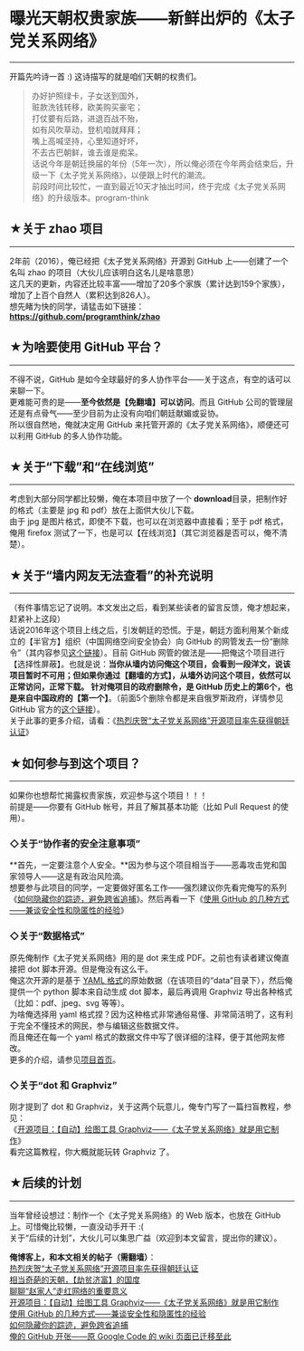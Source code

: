 # 曝光天朝权贵家族——新鲜出炉的《太子党关系网络》 

-----

 开篇先吟诗一首 :) 这诗描写的就是咱们天朝的权贵们。  
 
> 办好护照绿卡，子女送到国外，  
>  赃款洗钱转移，欧美购买豪宅；  
>  打仗要有后路，进退百战不殆，  
>  如有风吹草动，登机咱就拜拜；  
>  嘴上高喊坚持，心里知道好坏，  
>  不去古巴朝鲜，谁去谁是痴呆。  
 话说今年是朝廷换届的年份（5年一次），所以俺必须在今年两会结束后，升级一下《太子党关系网络》，以便跟上时代的潮流。  
 前段时间比较忙，一直到最近10天才抽出时间，终于完成《太子党关系网络》的升级版本。program-think  
   
   
 ## ★关于 zhao 项目
-----------

  
 2年前（2016），俺已经把《太子党关系网络》开源到 GitHub 上——创建了一个名叫 zhao 的项目（大伙儿应该明白这名儿是啥意思）  
 这几天的更新，内容还比较丰富——增加了20多个家族（累计达到159个家族），增加了上百个自然人（累积达到826人）。  
 想先睹为快的同学，请猛击如下链接：  
 **<https://github.com/programthink/zhao>** 
   
   
 ## ★为啥要使用 GitHub 平台？
-----------------

  
 不得不说，GitHub 是如今全球最好的多人协作平台——关于这点，有空的话可以来聊一下。  
 更难能可贵的是——**至今依然是【免翻墙】可以访问**。而且 GitHub 公司的管理层还是有点骨气——至少目前为止没有向咱们朝廷献媚或妥协。  
 所以很自然地，俺就决定用 GitHub 来托管开源的《太子党关系网络》，顺便还可以利用 GitHub 的多人协作功能。  
   
   
 ## ★关于“下载”和“在线浏览”
--------------

  
 考虑到大部分同学都比较懒，俺在本项目中放了一个 **download**目录，把制作好的格式（主要是 jpg 和 pdf）放在上面供大伙儿下载。  
 由于 jpg 是图片格式，即使不下载，也可以在浏览器中直接看；至于 pdf 格式，俺用 firefox 测试了一下，也是可以【在线浏览】（其它浏览器是否可以，俺不清楚）。  
   
   
 ## ★关于“墙内网友无法查看”的补充说明
------------------

  
 （有件事情忘记了说明。本文发出之后，看到某些读者的留言反馈，俺才想起来，赶紧补上这段）  
 话说2016年这个项目上线之后，引发朝廷的恐慌。于是，朝廷方面利用某个新成立的【半官方】组织（中国网络空间安全协会）向 GitHub 的网管发去一份“删除令”（其内容参见[这个链接](https://github.com/github/gov-takedowns/blob/master/China/2016/2016-06-08-programthink-zhao.md)）。目前 GitHub 网管的做法是——把俺这个项目进行【选择性屏蔽】。也就是说：**当你从墙内访问俺这个项目，会看到一段洋文，说该项目暂时不可用；但如果你通过【翻墙的方式】，从墙外访问这个项目，依然可以正常访问，正常下载。** 
 **针对俺项目的政府删除令，是 GitHub 历史上的第6个，也是来自中国政府的【第一个】**。（前面5个删除令都是来自俄罗斯政府，详情参见 GitHub 官方的[这个链接](https://github.com/github/gov-takedowns)）。  
 关于此事的更多介绍，请看：《[热烈庆贺“太子党关系网络”开源项目率先获得朝廷认证](https://program-think.blogspot.com/2016/06/github-take-down-zhao-repository.html)》  
   
   
 ## ★如何参与到这个项目？
-----------

  
 如果你也想帮忙揭露权贵家族，欢迎参与这个项目！！！  
 前提是——你要有 GitHub 帐号，并且了解其基本功能（比如 Pull Request 的使用）。  
   
 ### ◇关于“协作者的安全注意事项”

  
 **首先，一定要注意个人安全。**因为参与这个项目相当于——恶毒攻击党和国家领导人——这是有政治风险滴。  
 想要参与此项目的同学，一定要做好匿名工作——强烈建议你先看完俺写的系列《[如何隐藏你的踪迹，避免跨省追捕](https://program-think.blogspot.com/2010/04/howto-cover-your-tracks-0.html)》。然后再看一下《[使用 GitHub 的几种方式——兼谈安全性和隐匿性的经验](https://program-think.blogspot.com/2016/03/GitHub-Security-Tips.html)》  
   
 ### ◇关于“数据格式”

  
 原先俺制作《太子党关系网络》用的是 dot 来生成 PDF。之前也有读者建议俺直接把 dot 脚本开源。但是俺没有这么干。  
 俺这次开源的是基于 [YAML 格式](https://zh.wikipedia.org/wiki/YAML)的原始数据（在该项目的“data”目录下），然后俺提供一个 python 脚本来自动生成 dot 脚本，最后再调用 Graphviz 导出各种格式（比如：pdf、jpeg、svg 等等）。  
 为啥俺选择用 yaml 格式捏？因为这种格式非常通俗易懂、非常简洁明了，这有利于完全不懂技术的网民，参与编辑这些数据文件。  
 而且俺还在每一个 yaml 格式的数据文件中写了很详细的注释，便于其他网友修改。  
 更多的介绍，请参见[项目首页](https://github.com/programthink/zhao)。  
   
 ### ◇关于“dot 和 Graphviz”

  
 刚才提到了 dot 和 Graphviz，关于这两个玩意儿，俺专门写了一篇扫盲教程，参见：  
 《[开源项目：【自动】绘图工具 Graphviz——《太子党关系网络》就是用它制作](https://program-think.blogspot.com/2016/02/opensource-review-graphviz.html)》  
 看完这篇教程，你大概就能玩转 Graphviz 了。  
   
   
 ## ★后续的计划
------

  
 当年曾经设想过：制作一个《太子党关系网络》的 Web 版本，也放在 GitHub 上。可惜俺比较懒，一直没动手开干 :(  
 关于“后续的计划”，大伙儿可以集思广益（欢迎到本文留言，提出你的建议）。  
   
   
 **俺博客上，和本文相关的帖子（需翻墙）**：  
 [热烈庆贺“太子党关系网络”开源项目率先获得朝廷认证](https://program-think.blogspot.com/2016/06/github-take-down-zhao-repository.html)  
 [相当奇葩的天朝，【劫贫济富】的国度](https://program-think.blogspot.com/2018/07/Robbing-the-Poor-Funding-the-Rich.html)  
 [聊聊“赵家人”走红网络的重要意义](https://program-think.blogspot.com/2016/01/Zhao-Family.html)  
 [开源项目：【自动】绘图工具 Graphviz——《太子党关系网络》就是用它制作](https://program-think.blogspot.com/2016/02/opensource-review-graphviz.html)  
 [使用 GitHub 的几种方式——兼谈安全性和隐匿性的经验](https://program-think.blogspot.com/2016/03/GitHub-Security-Tips.html)  
 [如何隐藏你的踪迹，避免跨省追捕](https://program-think.blogspot.com/2010/04/howto-cover-your-tracks-0.html)  
 [俺的 GitHub 开张——原 Google Code 的 wiki 页面已迁移至此](https://program-think.blogspot.com/2015/06/My-GitHub.html) 